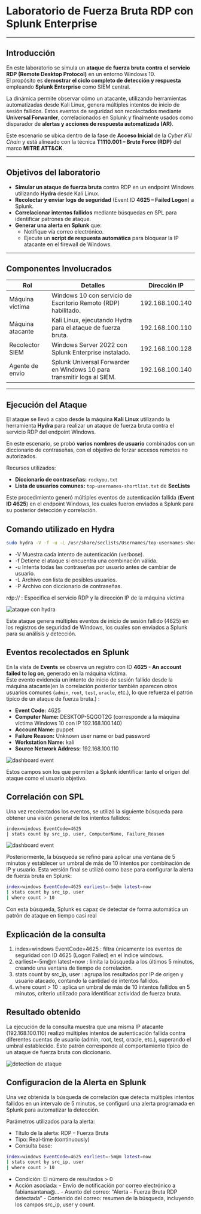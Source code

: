 #  Laboratorio de Fuerza Bruta RDP con Splunk Enterprise  

---

##  Introducción  

En este laboratorio se simula un **ataque de fuerza bruta contra el servicio RDP (Remote Desktop Protocol)** en un entorno Windows 10.  
El propósito es **demostrar el ciclo completo de detección y respuesta** empleando **Splunk Enterprise** como SIEM central.  

La dinámica permite observar cómo un atacante, utilizando herramientas automatizadas desde Kali Linux, genera múltiples intentos de inicio de sesión fallidos. Estos eventos de seguridad son recolectados mediante **Universal Forwarder**, correlacionados en Splunk y finalmente usados como disparador de **alertas y acciones de respuesta automatizada (AR)**.  

Este escenario se ubica dentro de la fase de **Acceso Inicial** de la *Cyber Kill Chain* y está alineado con la técnica **T1110.001 – Brute Force (RDP)** del marco **MITRE ATT&CK**.  

---

##  Objetivos del laboratorio  

- **Simular un ataque de fuerza bruta** contra RDP en un endpoint Windows utilizando **Hydra** desde Kali Linux.  
- **Recolectar y enviar logs de seguridad** (Event ID **4625 – Failed Logon**) a Splunk.  
- **Correlacionar intentos fallidos** mediante búsquedas en SPL para identificar patrones de ataque.  
- **Generar una alerta en Splunk** que:  
  - Notifique vía correo electrónico.  
  - Ejecute un **script de respuesta automática** para bloquear la IP atacante en el firewall de Windows.  

---

##  Componentes Involucrados

| Rol                | Detalles                                                                 | Dirección IP       |
|--------------------|--------------------------------------------------------------------------|--------------------|
| Máquina víctima    | Windows 10 con servicio de Escritorio Remoto (RDP) habilitado.           | 192.168.100.140    |
| Máquina atacante   | Kali Linux, ejecutando Hydra para el ataque de fuerza bruta.             | 192.168.100.110    |
| Recolector SIEM    | Windows Server 2022 con Splunk Enterprise instalado.                     | 192.168.100.128    |
| Agente de envío    | Splunk Universal Forwarder en Windows 10 para transmitir logs al SIEM.   | 192.168.100.140    |

---

##  Ejecución del Ataque  

El ataque se llevó a cabo desde la máquina **Kali Linux** utilizando la herramienta **Hydra** para realizar un ataque de fuerza bruta contra el servicio RDP del endpoint Windows.  

En este escenario, se probó **varios nombres de usuario** combinados con un diccionario de contraseñas, con el objetivo de forzar accesos remotos no autorizados.  

Recursos utilizados:  

- **Diccionario de contraseñas:** `rockyou.txt`  
- **Lista de usuarios comunes:** `top-usernames-shortlist.txt` de **SecLists**  

Este procedimiento generó múltiples eventos de autenticación fallida (**Event ID 4625**) en el endpoint Windows, los cuales fueron enviados a Splunk para su posterior detección y correlación.

## Comando utilizado en Hydra
```bash
sudo hydra -V -f -u -L /usr/share/seclists/Usernames/top-usernames-shortlist.txt -P /usr/share/wordlists/rockyou.txt rdp://192.168.100.140
```

- -V  Muestra cada intento de autenticación (verbose).
- -f  Detiene el ataque si encuentra una combinación válida.
- -u  Intenta todas las contraseñas por usuario antes de cambiar de usuario.
- -L  Archivo con lista de posibles usuarios.
- -P  Archivo con diccionario de contraseñas.

rdp:// : Especifica el servicio RDP y la dirección IP de la máquina víctima

![ataque con hydra](https://github.com/ne1n0/labs/blob/main/splunk-scan-detection/images/attack-hydra.png)


Este ataque genera múltiples eventos de inicio de sesión fallido (4625) en los registros de seguridad de Windows, los cuales son enviados a Splunk para su análisis y detección.


## Eventos recolectados en Splunk

En la vista de **Events** se observa un registro con ID **4625 - An account failed to log on**, generado en la máquina víctima.  
Este evento evidencia un intento de inicio de sesión fallido desde la máquina atacante(en la correlación posterior también aparecen otros usuarios comunes (`admin`, `root`, `test`, `oracle`, etc.), lo que refuerza el patrón típico de un ataque de fuerza bruta.) :

- **Event Code:** 4625 
- **Computer Name:**  DESKTOP-5QGOT2G (corresponde a la máquina víctima Windows 10 con IP 192.168.100.140)
- **Account Name:** puppet  
- **Failure Reason:** Unknown user name or bad password  
- **Workstation Name:** kali  
- **Source Network Address:** 192.168.100.110  

![dashboard event](https://github.com/ne1n0/labs/blob/main/splunk-scan-detection/images/detail-3.png)

Estos campos son los que permiten a Splunk identificar tanto el origen del ataque como el usuario objetivo.

##  Correlación con SPL

Una vez recolectados los eventos, se utilizó la siguiente búsqueda para obtener una visión general de los intentos fallidos:  

```spl
index=windows EventCode=4625 
| stats count by src_ip, user, ComputerName, Failure_Reason
```
![dashboard event](https://github.com/ne1n0/labs/blob/main/splunk-scan-detection/images/event-detail.png)


Posteriormente, la búsqueda se refinó para aplicar una ventana de 5 minutos y establecer un umbral de más de 10 intentos por combinación de IP y usuario. Esta versión final se utilizó como base para configurar la alerta de fuerza bruta en Splunk:
```bash
index=windows EventCode=4625 earliest=-5m@m latest=now
| stats count by src_ip, user
| where count > 10
```

Con esta búsqueda, Splunk es capaz de detectar de forma automática un patrón de ataque en tiempo casi real

## Explicación de la consulta

1. index=windows EventCode=4625 : filtra únicamente los eventos de seguridad con ID 4625 (Logon Failed) en el índice windows.
2. earliest=-5m@m latest=now : limita la búsqueda a los últimos 5 minutos, creando una ventana de tiempo de correlación.
3. stats count by src_ip, user : agrupa los resultados por IP de origen y usuario atacado, contando la cantidad de intentos fallidos.
4. where count > 10 : aplica un umbral de más de 10 intentos fallidos en 5 minutos, criterio utilizado para identificar actividad de fuerza bruta.

## Resultado obtenido

La ejecución de la consulta muestra que una misma IP atacante (192.168.100.110) realizó múltiples intentos de autenticación fallida contra diferentes cuentas de usuario (admin, root, test, oracle, etc.), superando el umbral establecido.
Este patrón corresponde al comportamiento típico de un ataque de fuerza bruta con diccionario.

![detection de ataque](https://github.com/ne1n0/labs/blob/main/splunk-scan-detection/images/attack-detection.png)

## Configuracion de la Alerta en Splunk

Una vez obtenida la búsqueda de correlación que detecta múltiples intentos fallidos en un intervalo de 5 minutos, se configuró una alerta programada en Splunk para automatizar la detección.

Parámetros utilizados para la alerta:

- Título de la alerta: RDP – Fuerza Bruta
- Tipo: Real-time (continuously)
- Consulta base: 
```bash
index=windows EventCode=4625 earliest=-5m@m latest=now
| stats count by src_ip, user
| where count > 10
```
- Condición: El número de resultados > 0
- Acción asociada:
      - Envío de notificación por correo electrónico a fabiansantana@...
      - Asunto del correo: “Alerta – Fuerza Bruta RDP detectada”
      - Contenido del correo: resumen de la búsqueda, incluyendo los campos src_ip, user y count.